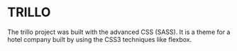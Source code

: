 # TRILLO
The trillo project was built with the advanced CSS (SASS). It is a theme for a hotel company built by using the CSS3 techniques like flexbox. 

